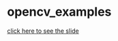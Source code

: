 # opencv_examples

[click here to see the slide](https://www.slideshare.net/shengwen1997/ss-95819728)
